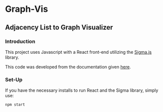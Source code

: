 # Graph-Vis
## Adjacency List to Graph Visualizer
### Introduction
This project uses Javascript with a React front-end utilizing the [Sigma.js](https://www.sigmajs.org/storybook/?path=/docs/introduction--docs) library.

This code was developed from the documentation given [here](https://www.sigmajs.org/storybook/?path=/story/mouse-manipulations--story).

### Set-Up
If you have the necessary installs to run React and the Sigma library, simply use:
```
npm start
```
